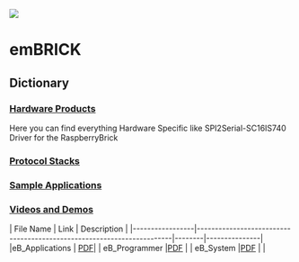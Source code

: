 
![](https://github.com/IMACS-GmbH/emBRICK-and-brickBUS/raw/main/emBRICK-Logo%402x.png)
# emBRICK

## Dictionary
### [Hardware Products](https://github.com/IMACS-GmbH/emBRICK-and-brickBUS/tree/main/Hardware%20Products "Hardware Products")
Here you can find everything Hardware Specific like SPI2Serial-SC16IS740 Driver for the RaspberryBrick 
### [Protocol Stacks](https://github.com/IMACS-GmbH/emBRICK-and-brickBUS/tree/main/Protocol%20Stacks "Protocol Stacks")

### [Sample Applications](https://github.com/IMACS-GmbH/emBRICK-and-brickBUS/tree/main/Sample%20Applications "Sample Applications")

### [Videos and Demos](https://github.com/IMACS-GmbH/emBRICK/tree/main/Videos%20and%20Demos "Videos and Demos")

| File Name       | Link                                                                           | Description   |
|-----------------|-----------------------------------------------------------------------|--------|---------------|
|eB_Applications  | [PDF](https://github.com/IMACS-GmbH/emBRICK/raw/main/eB_Applications.pdf "PDF")|               |
eB_Programmer     |[PDF](https://github.com/IMACS-GmbH/emBRICK/blob/main/eB_Programmer.pdf "PDF")  |               |
eB_System         |[PDF](https://github.com/IMACS-GmbH/emBRICK/blob/main/eB_System.pdf "PDF")      |               |
